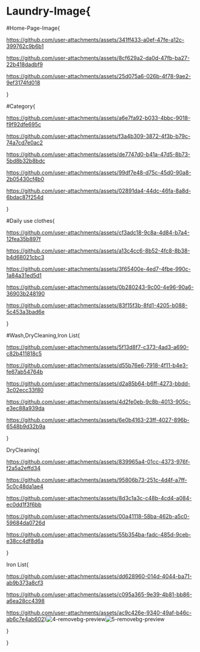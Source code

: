# Laundry-Image{

#Home-Page-Image{

https://github.com/user-attachments/assets/341ff433-a0ef-47fe-a12c-399762c9b6b1

https://github.com/user-attachments/assets/8cf629a2-da0d-47fb-ba27-22b418dadbf9

https://github.com/user-attachments/assets/25d075a6-026b-4f78-9ae2-9ef3174fd018

}


#Category{

https://github.com/user-attachments/assets/a6e7fa92-b033-4bbc-9018-f9f92dfe695c
     
https://github.com/user-attachments/assets/f3a4b309-3872-4f3b-b79c-74a7cd7e0ac2
     
https://github.com/user-attachments/assets/de7747d0-b41a-47d5-8b73-5bd8b32b8bdc

https://github.com/user-attachments/assets/99df7e48-d75c-45d0-90a8-2b05430cf4b0

https://github.com/user-attachments/assets/02891da4-44dc-46fa-8a8d-6bdac87f254d

}


#Daily use clothes{

https://github.com/user-attachments/assets/cf3adc18-9c8a-4d84-b7a4-12fea35b897f

https://github.com/user-attachments/assets/a13c4cc6-8b52-4fc8-8b38-b4d68021cbc3

https://github.com/user-attachments/assets/3f65400e-4ed7-4fbe-990c-1a84a31ed5d1

https://github.com/user-attachments/assets/0b280243-9c00-4e96-90a6-36903b248190

https://github.com/user-attachments/assets/83f15f3b-8fd1-4205-b088-5c453a3bad6e

}


#Wash,DryCleaning,Iron List{

https://github.com/user-attachments/assets/5f13d8f7-c373-4ad3-a690-c82b411818c5

https://github.com/user-attachments/assets/d55b76e6-7918-4f11-b4e3-fe67ab54764b

https://github.com/user-attachments/assets/d2a85b64-b6ff-4273-bbdd-3c02ecc33f80

https://github.com/user-attachments/assets/4d2fe0eb-9c8b-4013-905c-e3ec88a939da

https://github.com/user-attachments/assets/6e0b4163-23ff-4027-896b-6548b9d32b9a

}

DryCleaning{

https://github.com/user-attachments/assets/839965a4-01cc-4373-976f-f2a5a2effd34

https://github.com/user-attachments/assets/95806b73-251c-4d4f-a7ff-5c0c48da1ae4

https://github.com/user-attachments/assets/8d3c1a3c-c48b-4cd4-a084-ec0dd1f3f6bb

https://github.com/user-attachments/assets/00a41118-58ba-462b-a5c0-59684da0726d

https://github.com/user-attachments/assets/55b354ba-fadc-485d-9ceb-e38cc4df8d6a

}

Iron List{

https://github.com/user-attachments/assets/dd628960-014d-4044-ba71-ab9b373a8cf3

https://github.com/user-attachments/assets/c095a365-9e39-4b81-bb86-a6ea28cc4398

https://github.com/user-attachments/assets/ac9c426e-9340-49af-b46c-ab6c7e4ab602)![4-removebg-preview](https://github.com/user-attachments/assets/6699796d-4602-4c74-80cb-899032b2aff9)![5-removebg-preview](https://github.com/user-attachments/assets/9510f5d5-2a01-4534-a063-b189461f0e54)








}


}
